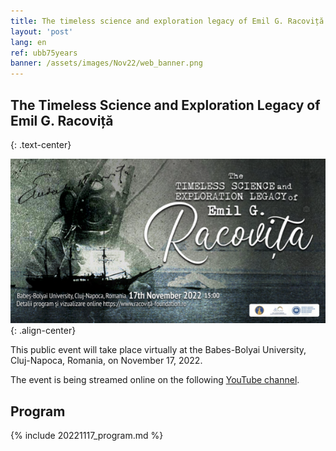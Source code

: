 ```yaml
---
title: The timeless science and exploration legacy of Emil G. Racoviță
layout: 'post'
lang: en
ref: ubb75years
banner: /assets/images/Nov22/web_banner.png
---
```


## The Timeless Science and Exploration Legacy of Emil G. Racoviță
{: .text-center}

![](/assets/images/Nov22/web_banner.png){: .align-center}

This public event will take place virtually at the Babes-Bolyai University,  Cluj-Napoca, Romania, on November 17, 2022.

The event is being streamed online on the following [YouTube channel](https://www.youtube.com/channel/UCQlrz7oSFbyjj3f6C_5Vngg).

## Program

{% include 20221117_program.md %}